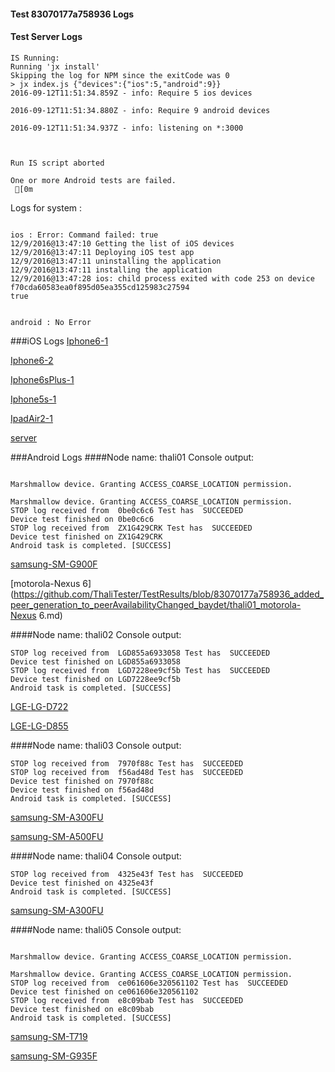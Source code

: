 #### Test 83070177a758936 Logs

#### Test Server Logs
```
IS Running:
Running 'jx install'
Skipping the log for NPM since the exitCode was 0
> jx index.js {"devices":{"ios":5,"android":9}}
2016-09-12T11:51:34.859Z - info: Require 5 ios devices

2016-09-12T11:51:34.880Z - info: Require 9 android devices

2016-09-12T11:51:34.937Z - info: listening on *:3000


 
Run IS script aborted
 
One or more Android tests are failed.
 [0m

```


Logs for system : 
```

ios : Error: Command failed: true
12/9/2016@13:47:10 Getting the list of iOS devices 
12/9/2016@13:47:11 Deploying iOS test app 
12/9/2016@13:47:11 uninstalling the application 
12/9/2016@13:47:11 installing the application 
12/9/2016@13:47:28 ios: child process exited with code 253 on device f70cda60583ea0f895d05ea355cd125983c27594 
true


android : No Error
```
###iOS Logs
[Iphone6-1](https://github.com/ThaliTester/TestResults/blob/83070177a758936_added_peer_generation_to_peerAvailabilityChanged_baydet/iOS_Iphone6-1.md)

[Iphone6-2](https://github.com/ThaliTester/TestResults/blob/83070177a758936_added_peer_generation_to_peerAvailabilityChanged_baydet/iOS_Iphone6-2.md)

[Iphone6sPlus-1](https://github.com/ThaliTester/TestResults/blob/83070177a758936_added_peer_generation_to_peerAvailabilityChanged_baydet/iOS_Iphone6sPlus-1.md)

[Iphone5s-1](https://github.com/ThaliTester/TestResults/blob/83070177a758936_added_peer_generation_to_peerAvailabilityChanged_baydet/iOS_Iphone5s-1.md)

[IpadAir2-1](https://github.com/ThaliTester/TestResults/blob/83070177a758936_added_peer_generation_to_peerAvailabilityChanged_baydet/iOS_IpadAir2-1.md)

[server](https://github.com/ThaliTester/TestResults/blob/83070177a758936_added_peer_generation_to_peerAvailabilityChanged_baydet/iOS_server.md)




###Android Logs
####Node name: thali01
Console output:
```

Marshmallow device. Granting ACCESS_COARSE_LOCATION permission.

Marshmallow device. Granting ACCESS_COARSE_LOCATION permission.
STOP log received from  0be0c6c6 Test has  SUCCEEDED
Device test finished on 0be0c6c6 
STOP log received from  ZX1G429CRK Test has  SUCCEEDED
Device test finished on ZX1G429CRK 
Android task is completed. [SUCCESS]
```
[samsung-SM-G900F](https://github.com/ThaliTester/TestResults/blob/83070177a758936_added_peer_generation_to_peerAvailabilityChanged_baydet/thali01_samsung-SM-G900F.md)

[motorola-Nexus 6](https://github.com/ThaliTester/TestResults/blob/83070177a758936_added_peer_generation_to_peerAvailabilityChanged_baydet/thali01_motorola-Nexus 6.md)

####Node name: thali02
Console output:
```
STOP log received from  LGD855a6933058 Test has  SUCCEEDED
Device test finished on LGD855a6933058 
STOP log received from  LGD7228ee9cf5b Test has  SUCCEEDED
Device test finished on LGD7228ee9cf5b 
Android task is completed. [SUCCESS]
```
[LGE-LG-D722](https://github.com/ThaliTester/TestResults/blob/83070177a758936_added_peer_generation_to_peerAvailabilityChanged_baydet/thali02_LGE-LG-D722.md)

[LGE-LG-D855](https://github.com/ThaliTester/TestResults/blob/83070177a758936_added_peer_generation_to_peerAvailabilityChanged_baydet/thali02_LGE-LG-D855.md)

####Node name: thali03
Console output:
```
STOP log received from  7970f88c Test has  SUCCEEDED
STOP log received from  f56ad48d Test has  SUCCEEDED
Device test finished on 7970f88c 
Device test finished on f56ad48d 
Android task is completed. [SUCCESS]
```
[samsung-SM-A300FU](https://github.com/ThaliTester/TestResults/blob/83070177a758936_added_peer_generation_to_peerAvailabilityChanged_baydet/thali03_samsung-SM-A300FU.md)

[samsung-SM-A500FU](https://github.com/ThaliTester/TestResults/blob/83070177a758936_added_peer_generation_to_peerAvailabilityChanged_baydet/thali03_samsung-SM-A500FU.md)

####Node name: thali04
Console output:
```
STOP log received from  4325e43f Test has  SUCCEEDED
Device test finished on 4325e43f 
Android task is completed. [SUCCESS]
```
[samsung-SM-A300FU](https://github.com/ThaliTester/TestResults/blob/83070177a758936_added_peer_generation_to_peerAvailabilityChanged_baydet/thali04_samsung-SM-A300FU.md)

####Node name: thali05
Console output:
```

Marshmallow device. Granting ACCESS_COARSE_LOCATION permission.

Marshmallow device. Granting ACCESS_COARSE_LOCATION permission.
STOP log received from  ce061606e320561102 Test has  SUCCEEDED
Device test finished on ce061606e320561102 
STOP log received from  e8c09bab Test has  SUCCEEDED
Device test finished on e8c09bab 
Android task is completed. [SUCCESS]
```
[samsung-SM-T719](https://github.com/ThaliTester/TestResults/blob/83070177a758936_added_peer_generation_to_peerAvailabilityChanged_baydet/thali05_samsung-SM-T719.md)

[samsung-SM-G935F](https://github.com/ThaliTester/TestResults/blob/83070177a758936_added_peer_generation_to_peerAvailabilityChanged_baydet/thali05_samsung-SM-G935F.md)



